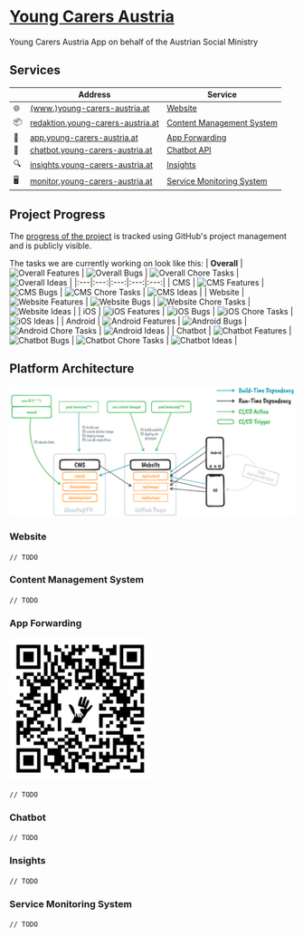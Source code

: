 # [Young Carers Austria](https://www.sozialministerium.at/youngcarers)

Young Carers Austria App on behalf of the Austrian Social Ministry

## Services

&nbsp; | Address | Service
---|---|---
🌐 | [(www.)young-carers-austria.at](https://www.young-carers-austria.at) | [Website](#website)
📦 | [redaktion.young-carers-austria.at](https://redaktion.young-carers-austria.at) | [Content Management System](#content-management-system)
📱 | [app.young-carers-austria.at](https://app.young-carers-austria.at) | [App Forwarding](#app-forwarding)
💬 | [chatbot.young-carers-austria.at](https://chatbot.young-carers-austria.at) | [Chatbot API](#chatbot)
🔍 | [insights.young-carers-austria.at](https://insights.young-carers-austria.at) | [Insights](#insights)
🖥️ | [monitor.young-carers-austria.at](https://monitor.young-carers-austria.at) | [Service Monitoring System](#service-monitoring-system)

## Project Progress
The [progress of the project](https://github.com/bemayr/young-carers-austria/projects/1) is tracked using GitHub's project management and is publicly visible.

The tasks we are currently working on look like this:
| **Overall** | ![Overall Features](https://img.shields.io/github/issues-search/bemayr/young-carers-austria?color=blue&label=Features&logo=github&query=is%3Aissue%20is%3Aopen%20label%3Aphase%3Atask%20type%3Afeature) | ![Overall Bugs](https://img.shields.io/github/issues-search/bemayr/young-carers-austria?color=red&label=Bugs&logo=github&query=is%3Aissue%20is%3Aopen%20label%3Aphase%3Atask%20type%3Abug) | ![Overall Chore Tasks](https://img.shields.io/github/issues-search/bemayr/young-carers-austria?color=lightgrey&label=Chore&logo=github&query=is%3Aissue%20is%3Aopen%20label%3Aphase%3Atask%20type%3Achore) | ![Overall Ideas](https://img.shields.io/github/issues-search/bemayr/young-carers-austria?color=lightgreen&label=Ideas&logo=github&query=is%3Aissue%20is%3Aopen%20label%3Aphase%3Aidea) |
|:---|:---:|:---:|:---:|:---:|
| CMS | ![CMS Features](https://img.shields.io/github/issues-search/bemayr/young-carers-austria?color=blue&label=Features&logo=github&query=is%3Aissue%20is%3Aopen%20label%3Aphase%3Atask%20scope%3Acms%20type%3Afeature) | ![CMS Bugs](https://img.shields.io/github/issues-search/bemayr/young-carers-austria?color=red&label=Bugs&logo=github&query=is%3Aissue%20is%3Aopen%20label%3Aphase%3Atask%20scope%3Acms%20type%3Abug) | ![CMS Chore Tasks](https://img.shields.io/github/issues-search/bemayr/young-carers-austria?color=lightgrey&label=Chore&logo=github&query=is%3Aissue%20is%3Aopen%20label%3Aphase%3Atask%20scope%3Acms%20type%3Achore) | ![CMS Ideas](https://img.shields.io/github/issues-search/bemayr/young-carers-austria?color=lightgreen&label=Ideas&logo=github&query=is%3Aissue%20is%3Aopen%20label%3Aphase%3Aidea%20scope%3Acms) |
| Website | ![Website Features](https://img.shields.io/github/issues-search/bemayr/young-carers-austria?color=blue&label=Features&logo=github&query=is%3Aissue%20is%3Aopen%20label%3Aphase%3Atask%20scope%3Aweb%20type%3Afeature) | ![Website Bugs](https://img.shields.io/github/issues-search/bemayr/young-carers-austria?color=red&label=Bugs&logo=github&query=is%3Aissue%20is%3Aopen%20label%3Aphase%3Atask%20scope%3Aweb%20type%3Abug) | ![Website Chore Tasks](https://img.shields.io/github/issues-search/bemayr/young-carers-austria?color=lightgrey&label=Chore&logo=github&query=is%3Aissue%20is%3Aopen%20label%3Aphase%3Atask%20scope%3Aweb%20type%3Achore) | ![Website Ideas](https://img.shields.io/github/issues-search/bemayr/young-carers-austria?color=lightgreen&label=Ideas&logo=github&query=is%3Aissue%20is%3Aopen%20label%3Aphase%3Aidea%20scope%3Aweb) |
| iOS | ![iOS Features](https://img.shields.io/github/issues-search/bemayr/young-carers-austria?color=blue&label=Features&logo=github&query=is%3Aissue%20is%3Aopen%20label%3Aphase%3Atask%20scope%3Aios%20type%3Afeature) | ![iOS Bugs](https://img.shields.io/github/issues-search/bemayr/young-carers-austria?color=red&label=Bugs&logo=github&query=is%3Aissue%20is%3Aopen%20label%3Aphase%3Atask%20scope%3Aios%20type%3Abug) | ![iOS Chore Tasks](https://img.shields.io/github/issues-search/bemayr/young-carers-austria?color=lightgrey&label=Chore&logo=github&query=is%3Aissue%20is%3Aopen%20label%3Aphase%3Atask%20scope%3Aios%20type%3Achore) | ![iOS Ideas](https://img.shields.io/github/issues-search/bemayr/young-carers-austria?color=lightgreen&label=Ideas&logo=github&query=is%3Aissue%20is%3Aopen%20label%3Aphase%3Aidea%20scope%3Aios) |
| Android | ![Android Features](https://img.shields.io/github/issues-search/bemayr/young-carers-austria?color=blue&label=Features&logo=github&query=is%3Aissue%20is%3Aopen%20label%3Aphase%3Atask%20scope%3Aandroid%20type%3Afeature) | ![Android Bugs](https://img.shields.io/github/issues-search/bemayr/young-carers-austria?color=red&label=Bugs&logo=github&query=is%3Aissue%20is%3Aopen%20label%3Aphase%3Atask%20scope%3Aandroid%20type%3Abug) | ![Android Chore Tasks](https://img.shields.io/github/issues-search/bemayr/young-carers-austria?color=lightgrey&label=Chore&logo=github&query=is%3Aissue%20is%3Aopen%20label%3Aphase%3Atask%20scope%3Aandroid%20type%3Achore) | ![Android Ideas](https://img.shields.io/github/issues-search/bemayr/young-carers-austria?color=lightgreen&label=Ideas&logo=github&query=is%3Aissue%20is%3Aopen%20label%3Aphase%3Aidea%20scope%3Aandroid) |
| Chatbot | ![Chatbot Features](https://img.shields.io/github/issues-search/bemayr/young-carers-austria?color=blue&label=Features&logo=github&query=is%3Aissue%20is%3Aopen%20label%3Aphase%3Atask%20scope%3Achatbot%20type%3Afeature) | ![Chatbot Bugs](https://img.shields.io/github/issues-search/bemayr/young-carers-austria?color=red&label=Bugs&logo=github&query=is%3Aissue%20is%3Aopen%20label%3Aphase%3Atask%20scope%3Achatbot%20type%3Abug) | ![Chatbot Chore Tasks](https://img.shields.io/github/issues-search/bemayr/young-carers-austria?color=lightgrey&label=Chore&logo=github&query=is%3Aissue%20is%3Aopen%20label%3Aphase%3Atask%20scope%3Achatbot%20type%3Achore) | ![Chatbot Ideas](https://img.shields.io/github/issues-search/bemayr/young-carers-austria?color=lightgreen&label=Ideas&logo=github&query=is%3Aissue%20is%3Aopen%20label%3Aphase%3Aidea%20scope%3Achatbot) |


## Platform Architecture

![Young Carers Austria Architecture Diagram](./yc%20app%20architecture.png)

### Website

`// TODO`

### Content Management System

`// TODO`

### App Forwarding

<img src="./app-qr.svg" alt="https://app.young-carers-austria.at" title="Young Carers Austria App QR Code" style="width: 250px;">

`// TODO`

### Chatbot

`// TODO`

### Insights

`// TODO`

### Service Monitoring System

`// TODO`
